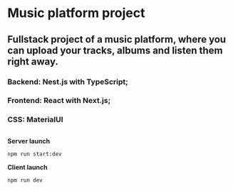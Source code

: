 # Music platform project

## Fullstack project of a music platform, where you can upload your tracks, albums and listen them right away.

### Backend: Nest.js with TypeScript;
### Frontend: React with Next.js;
### CSS: MaterialUI

##

**Server launch**
```
npm run start:dev
```

**Client launch**
```
npm run dev
```
